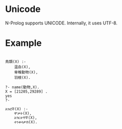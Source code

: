 # Unicode
N-Prolog supports UNICODE.
Internally, it uses UTF-8.

# Example

```

鳥類(X) :-
    温血(X),
    脊椎動物(X),
    羽根(X).

?- name(動物,X).
X = [21205,29289] .
yes
?- 

እንፎች(X) :-
    ሞቃት(X),
    እግርተኞች(X),
    ተንቀሳቃሽ(X).

```

